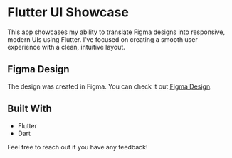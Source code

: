 # Flutter UI Showcase

This app showcases my ability to translate Figma designs into responsive, modern UIs using Flutter. I’ve focused on creating a smooth user experience with a clean, intuitive layout.

## Figma Design
The design was created in Figma. You can check it out [Figma Design](https://www.figma.com/design/5tc6gw62ODbYJjH7Mm1KDt/Portfolio---Product-Designer-Portfolio-Website-(Community)?node-id=0-1&t=Rjy6jc6U9fS1WRB8-0).

## Built With
- Flutter
- Dart

Feel free to reach out if you have any feedback!
